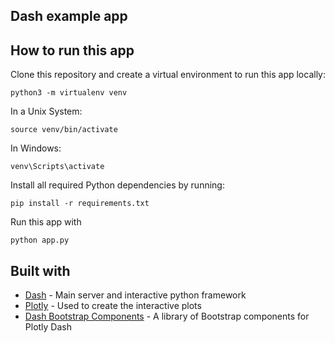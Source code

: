 ## Dash example app

## How to run this app

Clone this repository and create a virtual environment to run this app locally: 

```
python3 -m virtualenv venv
```
In a Unix System:

```
source venv/bin/activate
```

In Windows: 

```
venv\Scripts\activate
```

Install all required Python dependencies by running:

```
pip install -r requirements.txt
```

Run this app with

```
python app.py
```

## Built with
- [Dash](https://dash.plot.ly/) - Main server and interactive python framework
- [Plotly](https://plot.ly/python/) - Used to create the interactive plots
- [Dash Bootstrap Components](https://dash-bootstrap-components.opensource.faculty.ai/docs/) - A library of Bootstrap components for Plotly Dash
